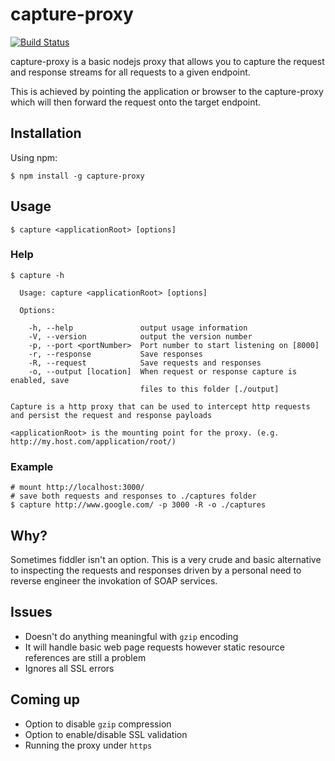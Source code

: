 # capture-proxy

[![Build Status](https://travis-ci.org/socsieng/capture-proxy.png)](https://travis-ci.org/socsieng/capture-proxy)

capture-proxy is a basic nodejs proxy that allows you to capture the request and response streams for all requests to a given endpoint.

This is achieved by pointing the application or browser to the capture-proxy which will then forward the request onto the target endpoint.

## Installation

Using npm:

```
$ npm install -g capture-proxy
```

## Usage

```
$ capture <applicationRoot> [options]
```

### Help

```
$ capture -h

  Usage: capture <applicationRoot> [options]

  Options:

    -h, --help               output usage information
    -V, --version            output the version number
    -p, --port <portNumber>  Port number to start listening on [8000]
    -r, --response           Save responses
    -R, --request            Save requests and responses
    -o, --output [location]  When request or response capture is enabled, save
                             files to this folder [./output]

Capture is a http proxy that can be used to intercept http requests and persist the request and response payloads

<applicationRoot> is the mounting point for the proxy. (e.g. http://my.host.com/application/root/)
```

### Example
```
# mount http://localhost:3000/
# save both requests and responses to ./captures folder
$ capture http://www.google.com/ -p 3000 -R -o ./captures
```

## Why?

Sometimes fiddler isn't an option. This is a very crude and basic alternative to inspecting the requests and responses driven by a personal need to reverse engineer the invokation of SOAP services.

## Issues

* Doesn't do anything meaningful with `gzip` encoding
* It will handle basic web page requests however static resource references are still a problem
* Ignores all SSL errors

## Coming up

* Option to disable `gzip` compression
* Option to enable/disable SSL validation
* Running the proxy under `https`
